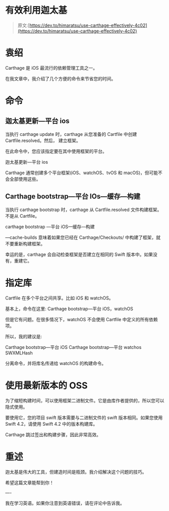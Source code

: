 # 有效利用迦太基

> 原文:[https://dev.to/himaratsu/use-carthage-effectively-4c02](https://dev.to/himaratsu/use-carthage-effectively-4c02)

# [](#carthage)袁绍

Carthage 是 iOS 最流行的依赖管理工具之一。

在我文章中，我介绍了几个方便的命令来节省您的时间。

# [](#command)命令

## [](#carthage-update-platform-ios)迦太基更新—平台 ios

当执行 carthage update 时，carthage 从您准备的 Cartfile 中创建 Cartfile.resolved。然后，
建立框架。

在此命令中，您应该指定要在其中使用框架的平台。

迦太基更新—平台 ios

Carthage 通常创建多个平台框架(iOS、watchOS、tvOS 和 macOS)，但可能不会全部使用这些。

## Carthage bootstrap—平台 IOs—缓存—构建

当执行 carthage bootstrap 时，carthage 从 Cartfile.resolved 文件构建框架。不是从 Cartfile。

carthage bootstrap —平台 iOS—缓存—构建

—cache-builds 意味着如果您已经在 Carthage/Checkouts/
中构建了框架，就不要重新构建框架。

幸运的是，carthage 会自动检查框架是否建立在相同的 Swift 版本中。如果没有，重建它。

# [](#specify-libraries)指定库

Cartfile 在多个平台之间共享。比如 iOS 和 watchOS。

基本上，命令在这里:
Carthage bootstrap—平台 iOS，watchOS

但是它有问题。在很多情况下，watchOS 不会使用 Cartfile 中定义的所有依赖项。

所以，我的建议是:

Carthage bootstrap—平台 iOS
Carthage bootstrap—平台 watchos SWXMLHash

分离命令，并将库名传递给 watchOS 的构建命令。

# [](#use-latest-version-of-oss)使用最新版本的 OSS

为了缩短构建时间，可以使用框架二进制文件。它是由库作者提供的，所以您可以隐式使用。

要使用它，您的项目 swift 版本需要与二进制文件的 swift 版本相同。如果您使用 Swift 4.2，请使用 Swift 4.2 中的版本构建库。

Carthage 跳过签出和构建步骤，因此非常高效。

# [](#recap)重述

迦太基是伟大的工具，但建造时间是瓶颈。我介绍解决这个问题的技巧。

希望这篇文章能帮到你！

—-

我在学习英语。如果你注意到英语错误，请在评论中告诉我。